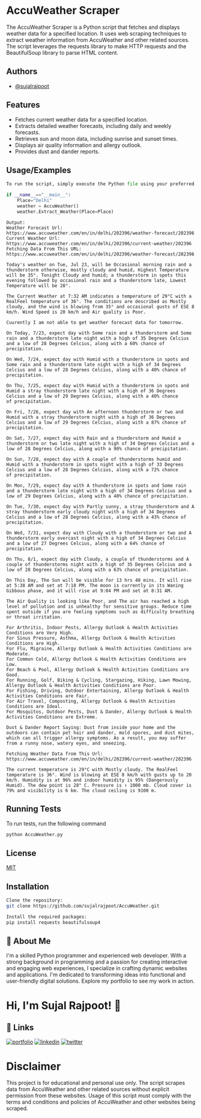 
# AccuWeather Scraper

The AccuWeather Scraper is a Python script that fetches and displays weather data for a specified location. It uses web scraping techniques to extract weather information from AccuWeather and other related sources. The script leverages the requests library to make HTTP requests and the BeautifulSoup library to parse HTML content.
## Authors

- [@sujalrajpoot](https://github.com/sujalrajpoot)


## Features

- Fetches current weather data for a specified location.
- Extracts detailed weather forecasts, including daily and weekly forecasts.
- Retrieves sun and moon data, including sunrise and sunset times.
- Displays air quality information and allergy outlook.
- Provides dust and dander reports.
## Usage/Examples

```python
To run the script, simply execute the Python file using your preferred Python interpreter. For example:

if __name__=="__main__":
    Place="Delhi"
    weather = AccuWeather()
    weather.Extract_Weather(Place=Place)
```
```
Output:
Weather Forecast Url: https://www.accuweather.com/en/in/delhi/202396/weather-forecast/202396
Current Weather Url: https://www.accuweather.com/en/in/delhi/202396/current-weather/202396
Fetching Data From This URL: https://www.accuweather.com/en/in/delhi/202396/weather-forecast/202396 

Today's weather on Tue, Jul 23, will be Occasional morning rain and a thunderstorm otherwise, mostly cloudy and humid, Highest Temperature will be 35°. Tonight Cloudy and humid; a thunderstorm in spots this evening followed by occasional rain and a thunderstorm late, Lowest Temperature will be 28°.

The Current Weather at 7:32 AM indicates a temperature of 29°C with a RealFeel temperature of 36°. The conditions are described as Mostly cloudy, and the wind is blowing from 35° and occasional gusts of ESE 8 km/h. Wind Speed is 20 km/h and Air quality is Poor.

Cuurently I am not able to get weather forecast data for tomorrow.

On Today, 7/23, expect day with Some rain and a thunderstorm and Some rain and a thunderstorm late night with a high of 35 Degrees Celcius and a low of 28 Degrees Celcius, along with a 60% chance of precipitation.

On Wed, 7/24, expect day with Humid with a thunderstorm in spots and Some rain and a thunderstorm late night with a high of 34 Degrees Celcius and a low of 28 Degrees Celcius, along with a 40% chance of precipitation.

On Thu, 7/25, expect day with Humid with a thunderstorm in spots and Humid a stray thunderstorm late night with a high of 36 Degrees Celcius and a low of 29 Degrees Celcius, along with a 40% chance 
of precipitation.

On Fri, 7/26, expect day with An afternoon thunderstorm or two and Humid with a stray thunderstorm night with a high of 36 Degrees Celcius and a low of 29 Degrees Celcius, along with a 87% chance of precipitation.

On Sat, 7/27, expect day with Rain and a thunderstorm and Humid a thunderstorm or two late night with a high of 34 Degrees Celcius and a low of 28 Degrees Celcius, along with a 90% chance of precipitation.

On Sun, 7/28, expect day with A couple of thunderstorms humid and Humid with a thunderstorm in spots night with a high of 33 Degrees Celcius and a low of 28 Degrees Celcius, along with a 72% chance 
of precipitation.

On Mon, 7/29, expect day with A thunderstorm in spots and Some rain and a thunderstorm late night with a high of 34 Degrees Celcius and a low of 29 Degrees Celcius, along with a 40% chance of precipitation.

On Tue, 7/30, expect day with Partly sunny, a stray thunderstorm and A stray thunderstorm early cloudy night with a high of 34 Degrees Celcius and a low of 28 Degrees Celcius, along with a 43% chance of precipitation.

On Wed, 7/31, expect day with Cloudy with a thunderstorm or two and A thunderstorm early overcast night with a high of 34 Degrees Celcius and a low of 27 Degrees Celcius, along with a 64% chance of 
precipitation.

On Thu, 8/1, expect day with Cloudy, a couple of thunderstorms and A couple of thunderstorms night with a high of 35 Degrees Celcius and a low of 28 Degrees Celcius, along with a 63% chance of precipitation.

On This Day, The Sun will be visible for 13 hrs 40 mins. It will rise at 5:38 AM and set at 7:18 PM. The moon is currently in its Waning Gibbous phase, and it will rise at 9:04 PM and set at 8:31 AM.

The Air Quality is looking like Poor, and The air has reached a high level of pollution and is unhealthy for sensitive groups. Reduce time spent outside if you are feeling symptoms such as difficulty breathing or throat irritation.

For Arthritis, Indoor Pests, Allergy Outlook & Health Activities Conditions are Very High.
For Sinus Pressure, Asthma, Allergy Outlook & Health Activities Conditions are High.
For Flu, Migraine, Allergy Outlook & Health Activities Conditions are Moderate.
For Common Cold, Allergy Outlook & Health Activities Conditions are Low.
For Beach & Pool, Allergy Outlook & Health Activities Conditions are Good.
For Running, Golf, Biking & Cycling, Stargazing, Hiking, Lawn Mowing, Allergy Outlook & Health Activities Conditions are Poor.
For Fishing, Driving, Outdoor Entertaining, Allergy Outlook & Health Activities Conditions are Fair.
For Air Travel, Composting, Allergy Outlook & Health Activities Conditions are Ideal.
For Mosquitos, Outdoor Pests, Dust & Dander, Allergy Outlook & Health Activities Conditions are Extreme.

Dust & Dander Report Saying: Dust from inside your home and the outdoors can contain pet hair and dander, mold spores, and dust mites, which can all trigger allergy symptoms. As a result, you may suffer from a runny nose, watery eyes, and sneezing.

Fetching Weather Data from This Url: https://www.accuweather.com/en/in/delhi/202396/current-weather/202396

The current temperature is 29°C with Mostly cloudy. The RealFeel temperature is 36°. Wind is blowing at ESE 8 km/h with gusts up to 20 km/h. Humidity is at 96% and indoor humidity is 95% (Dangerously Humid). The dew point is 28° C. Pressure is ↑ 1000 mb. Cloud cover is 79% and visibility is 6 km. The cloud ceiling is 9100 m.
```


## Running Tests

To run tests, run the following command

```python
python AccuWeather.py
```


## License

[MIT](https://choosealicense.com/licenses/mit/)


## Installation


```bash
Clone the repository:
git clone https://github.com/sujalrajpoot/AccuWeather.git

Install the required packages: 
pip install requests beautifulsoup4
```
    
## 🚀 About Me
I'm a skilled Python programmer and experienced web developer. With a strong background in programming and a passion for creating interactive and engaging web experiences, I specialize in crafting dynamic websites and applications. I'm dedicated to transforming ideas into functional and user-friendly digital solutions. Explore my portfolio to see my work in action.
# Hi, I'm Sujal Rajpoot! 👋


## 🔗 Links
[![portfolio](https://img.shields.io/badge/my_portfolio-000?style=for-the-badge&logo=ko-fi&logoColor=white)](https://sujalrajpoot.netlify.app/)
[![linkedin](https://img.shields.io/badge/linkedin-0A66C2?style=for-the-badge&logo=linkedin&logoColor=white)](https://www.linkedin.com/in/sujal-rajpoot-469888305/)
[![twitter](https://img.shields.io/badge/twitter-1DA1F2?style=for-the-badge&logo=twitter&logoColor=white)](https://twitter.com/sujalrajpoot70)


# Disclaimer
This project is for educational and personal use only. The script scrapes data from AccuWeather and other related sources without explicit permission from these websites. Usage of this script must comply with the terms and conditions and policies of AccuWeather and other websites being scraped.
